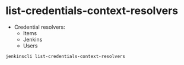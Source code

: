 # list-credentials-context-resolvers

- Credential resolvers:
  - Items
  - Jenkins
  - Users

```sh
jenkinscli list-credentials-context-resolvers
```
